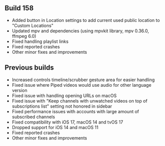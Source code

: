 ## Build 158
* Added button in Location settings to add current used public location to "Custom Locations"
* Updated mpv and dependencies (using mpvkit library, mpv 0.36.0, ffmpeg 6.0)
* Fixed handling playlist links
* Fixed reported crashes
* Other minor fixes and improvements

## Previous builds
* Increased controls timeline/scrubber gesture area for easier handling
* Fixed issue where Piped videos would use audio for other language version
* Fixed issue with handling opening URLs on macOS
* Fixed issue with "Keep channels with unwatched videos on top of subscriptions list" setting not honored in sidebar
* Fixed performance issues with accounts with large amount of subscribed channels
* Fixed compatibility with iOS 17, macOS 14 and tvOS 17
* Dropped support for iOS 14 and macOS 11
* Fixed reported crashes
* Other minor fixes and improvements
